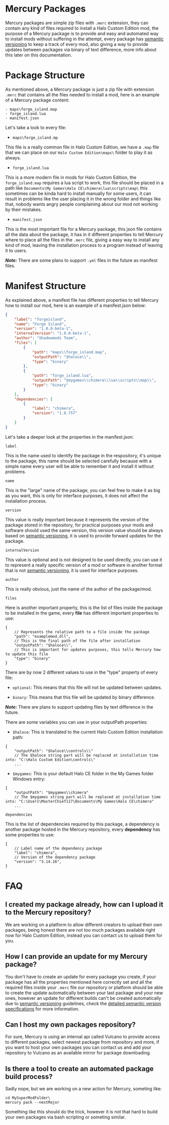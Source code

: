 # Mercury Packages

Mercury packages are simple zip files with `.merc` extension, they can contain any kind of files required to install a Halo Custom Edition mod, the purpose of a Mercury package is to provide and easy and automated way to install mods without suffering in the attempt, every package has [semantic versioning](https://www.jvandemo.com/a-simple-guide-to-semantic-versioning/) to keep a track of every mod, also giving a way to provide updates between packages via binary of text difference, more info about this later on this documentation.

# Package Structure

As mentioned above, a Mercury package is just a zip file with extension `.merc` that contains all the files needed to install a mod, here is an example of a Mercury package content:

```
- maps\forge_island.map
- forge_island.lua
- manifest.json
```

Let's take a look to every file:

 - `maps\forge_island.mp`

This file is a really common file in Halo Custom Edition, we have a `.map` file that we can place
on our `Halo Custom Edition\maps\` folder to play it as always.

- `forge_island.lua`

This is a more modern file in mods for Halo Custom Edition, the `forge_island.map` requires
 a lua script to work, this file should be placed in a path like `Documents\My Games\Halo CE\chimera\lua\scripts\map\` this sometimes can be kinda hard to install manually for some users, it can result in problems like the user placing it in the wrong folder and things like that, nobody wants angry people complaining about our mod not working by their mistakes.

-  `manifest.json`

This is the most important file for a Mercury package, this json file contains all the data about the package, it has in it different properties to tell Mercury where to place all the files in the `.merc` file, giving a easy way to install any kind of mod, leaving the installation process to a program instead of leaving it to users.

***Note:*** There are some plans to support `.yml` files in the future as manifest files. 

# Manifest Structure

As explained above, a manifest file has different properties to tell Mercury how to install our mod, here is an example of a manifest.json below:

```json
{
    "label": "forgeisland",
    "name": "Forge Island",
    "version": "1.0.0-beta-1",
    "internalVersion": "1.0.0-beta-1",
    "author": "Shadowmods Team",
    "files": [
        {
            "path": "maps\\forge_island.map",
            "outputPath": "$haloce\\",
            "type": "binary"
        },
        {
            "path": "forge_island.lua",
            "outputPath": "$mygames\\chimera\\lua\\scripts\\map\\",
            "type": "binary"
        }
    ],
    "dependencies": [
        {
            "label": "chimera",
            "version": "1.0.757"
        }
    ]
}
```

Let's take a deeper look at the properties in the manifest.json:

`label`

This is the name used to identify the package in the respository, it's unique to the package, this name should be selected carefully because with a simple name every user will be able to remember it and install it without problems.

`name`

This is the "large" name of the package, you can feel free to make it as big as you want, this is only for interface purposes, it does not affect the installation process.

`version`

This value is really important because it represents the version of the package stored in the repository, for practical purposes your mods and software should used the same version, this version value should be always based on [semantic versioning](https://www.jvandemo.com/a-simple-guide-to-semantic-versioning/), it is used to provide forward updates for the package.

`internalVersion` 

This value is optional and is not designed to be used directly, you can use it to represent a really specific version of a mod or software in another format that is not [semantic versioning](https://www.jvandemo.com/a-simple-guide-to-semantic-versioning/), it is used for interface purposes.

`author`

This is really obvious, just the name of the author of the package/mod.

`files`

Here is another important property, this is the list of files inside the package to be installed in the game, every **file** has different important properties to use:

```jsonc
{
    // Represents the relative path to a file inside the package
    "path": "examplemod.dll",
    // This is the final path of the file after installation
    "outputPath": "$haloce\\",
    // This is important for updates purposes, this tells Mercury how to update this file
    "type": "binary"
}
```

There are by now 2 different values to use in the "type" property of every file:

- `optional`: This means that this file will not be updated between updates.

- `binary`: This means that this file will be updated by binary difference.

***Note:*** There are plans to support updating files by text difference in the future.

There are some variables you can use in your outputPath properties:

- `$haloce`: This is translated to the current Halo Custom Edition installation path:

```jsonc
{
    "outputPath": "$haloce\\controls\\"
    // The $haloce string part will be replaced at installation time into: "C:\Halo Custom Edition\controls\"
    ...
```

- `$mygames`: This is your default Halo CE folder in the My Games folder Windows entry:

```jsonc
{
    "outputPath": "$mygames\\chimera"
    // The $mygames string part will be replaced at installation time into: "C:\Users\MasterChief117\Documents\My Games\Halo CE\chimera"
    ...
```

`dependencies`

This is the list of dependencies required by this package, a dependency is another package hosted in the Mercury repository, every **dependency** has some properties to use:

```jsonc
{
    // Label name of the dependency package
    "label": "chimera",
    // Version of the dependency package
    "version": "3.14.16",
}
```

# FAQ

## I created my package already, how can I upload it to the Mercury repository?

We are working on a platform to allow different creators to upload their own packages, being honest there are not too much packages available right now for Halo Custom Edition, instead you can contact us to upload them for you.

## How I can provide an update for my Mercury package?

You don't have to create an update for every package you create, if your package has all the properties mentioned here correctly set and all the required files inside your `.merc` file our repository or platform should be able to create the update automatically between your last package and your new ones, however an update for different builds can't be created automatically due to [semantic versioning](https://www.jvandemo.com/a-simple-guide-to-semantic-versioning/) guidelines, check the [detailed semantic version specifications](https://semver.org/) for more information.

## Can I host my own packages repository?

For sure, Mercury is using an internal api called Vulcano to provide access to different packages, select newest package from repository and more, if you want to host your own packages you can contact us and add your repository to Vulcano as an available mirror for package downloading.

## Is there a tool to create an automated package build process?

Sadly nope, but we are working on a new action for Mercury, someting like:

```
cd MySuperModFolder\
mercury pack --nextMajor
```
Something like this should do the trick,  however it is not that hard to build your own packages via bash scripting or someting similar.

